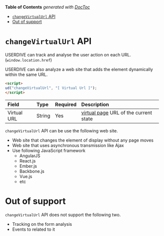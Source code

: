 <!-- START doctoc generated TOC please keep comment here to allow auto update -->
<!-- DON'T EDIT THIS SECTION, INSTEAD RE-RUN doctoc TO UPDATE -->
**Table of Contents**  *generated with [DocToc](https://github.com/thlorenz/doctoc)*

- [`changeVirtualUrl` API](#changevirtualurl-api)
- [Out of support](#out-of-support)

<!-- END doctoc generated TOC please keep comment here to allow auto update -->

# `changeVirtualUrl` API

USERDIVE can track and analyse the user action on each URL. (`window.location.href`)

USERDIVE can also analyze a web site that adds the element dynamically within the same URL.

```html
<script>
ud("changeVirtualUrl", "[ Virtual Url ]");
</script>
```

| Field       | Type   | Required | Description                                                            |
|:------------|:-------|:---------|:-----------------------------------------------------------------------|
| Virtual URL | String | Yes      | [ virtual page](../../../guide/snapshot.html) URL of the current state |

`changeVirtualUrl` API can be use the following web site.

- Web site that changes the element of display without any page moves
- Web site that uses asynchronous transmission like Ajax
- Use following JavaScript framework
    - AngularJS
    - React.js
    - Ember.js
    - Backbone.js
    - Vue.js
    - etc

# Out of support

`changeVirtualUrl` API does not support the following two.

- Tracking on the form analysis
- Events to related to it
